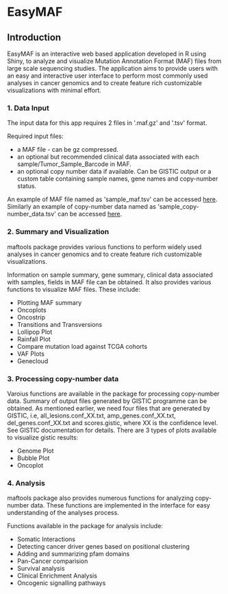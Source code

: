 # EasyMAF

## Introduction
EasyMAF is an interactive web based application developed in R using Shiny, to analyze and visualize Mutation Annotation Format (MAF) files from large scale sequencing studies. The application aims to provide users with an easy and interactive user interface to perform most commonly used analyses in cancer genomics and to create feature rich customizable visualizations with minimal effort.

### 1. Data Input
The input data for this app requires 2 files in '.maf.gz' and '.tsv' format.

Required input files:
- a MAF file - can be gz compressed.
- an optional but recommended clinical data associated with each sample/Tumor_Sample_Barcode in MAF.
- an optional copy number data if available. Can be GISTIC output or a custom table containing sample names, gene names and copy-number status.

An example of MAF file named as 'sample_maf.tsv' can be accessed [here](https://docs.google.com/spreadsheets/d/1m_x-MfieBtw4H0iYqkXX0Z8La_321LDXtF_T07koza8/edit#gid=623536838). Similarly an example of copy-number data named as 'sample_copy-number_data.tsv' can be accessed [here](https://docs.google.com/spreadsheets/d/14XSllwr-zcwDDW_q4kILNWHTTg_bTEpvXF6aps-dyXQ/edit#gid=2080309177).

### 2. Summary and Visualization
maftools package provides various functions to perform widely used analyses in cancer genomics and to create feature rich customizable visualizations.

Information on sample summary, gene summary, clinical data associated with samples, fields in MAF file can be obtained. It also provides various functions to visualize MAF files. These include:

- Plotting MAF summary
- Oncoplots
- Oncostrip
- Transitions and Transversions
- Lollipop Plot
- Rainfall Plot
- Compare mutation load against TCGA cohorts
- VAF Plots
- Genecloud

### 3. Processing copy-number data
Varoius functions are available in the package for processing copy-number data. Summary of output files generated by GISTIC programme can be obtained. As mentioned earlier, we need four files that are generated by GISTIC, i.e, all_lesions.conf_XX.txt, amp_genes.conf_XX.txt, del_genes.conf_XX.txt and scores.gistic, where XX is the confidence level. See GISTIC documentation for details. There are 3 types of plots available to visualize gistic results:

- Genome Plot
- Bubble Plot
- Oncoplot

### 4. Analysis
maftools package also provides numerous functions for analyzing copy-number data. These functions are implemented in the interface for easy understanding of the analyses process.

Functions available in the package for analysis include:

- Somatic Interactions
- Detecting cancer driver genes based on positional clustering
- Adding and summarizing pfam domains
- Pan-Cancer comparision
- Survival analysis
- Clinical Enrichment Analysis
- Oncogenic signalling pathways
